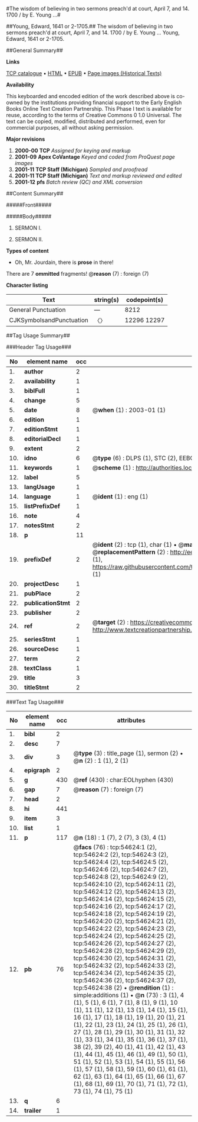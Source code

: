 #The wisdom of believing in two sermons preach'd at court, April 7, and 14. 1700 / by E. Young ...#

##Young, Edward, 1641 or 2-1705.##
The wisdom of believing in two sermons preach'd at court, April 7, and 14. 1700 / by E. Young ...
Young, Edward, 1641 or 2-1705.

##General Summary##

**Links**

[TCP catalogue](http://www.ota.ox.ac.uk/tcp/)  • 
[HTML](http://tei.it.ox.ac.uk/tcp/Texts-HTML/free/A67/A67834.html)  • 
[EPUB](http://tei.it.ox.ac.uk/tcp/Texts-EPUB/free/A67/A67834.epub) • 
[Page images (Historical Texts)](https://data.historicaltexts.jisc.ac.uk/view?pubId=eebo-12126731e&pageId=eebo-12126731e-54624-1)

**Availability**

This keyboarded and encoded edition of the
	       work described above is co-owned by the institutions
	       providing financial support to the Early English Books
	       Online Text Creation Partnership. This Phase I text is
	       available for reuse, according to the terms of Creative
	       Commons 0 1.0 Universal. The text can be copied,
	       modified, distributed and performed, even for
	       commercial purposes, all without asking permission.

**Major revisions**

1. __2000-00__ __TCP__ *Assigned for keying and markup*
1. __2001-09__ __Apex CoVantage__ *Keyed and coded from ProQuest page images*
1. __2001-11__ __TCP Staff (Michigan)__ *Sampled and proofread*
1. __2001-11__ __TCP Staff (Michigan)__ *Text and markup reviewed and edited*
1. __2001-12__ __pfs__ *Batch review (QC) and XML conversion*

##Content Summary##

#####Front#####

#####Body#####

1. SERMON I.

1. SERMON II.

**Types of content**

  * Oh, Mr. Jourdain, there is **prose** in there!

There are 7 **ommitted** fragments! 
 @__reason__ (7) : foreign (7)

**Character listing**


|Text|string(s)|codepoint(s)|
|---|---|---|
|General Punctuation|—|8212|
|CJKSymbolsandPunctuation|〈〉|12296 12297|

##Tag Usage Summary##

###Header Tag Usage###

|No|element name|occ|attributes|
|---|---|---|---|
|1.|__author__|2||
|2.|__availability__|1||
|3.|__biblFull__|1||
|4.|__change__|5||
|5.|__date__|8| @__when__ (1) : 2003-01 (1)|
|6.|__edition__|1||
|7.|__editionStmt__|1||
|8.|__editorialDecl__|1||
|9.|__extent__|2||
|10.|__idno__|6| @__type__ (6) : DLPS (1), STC (2), EEBO-CITATION (1), OCLC (1), VID (1)|
|11.|__keywords__|1| @__scheme__ (1) : http://authorities.loc.gov/ (1)|
|12.|__label__|5||
|13.|__langUsage__|1||
|14.|__language__|1| @__ident__ (1) : eng (1)|
|15.|__listPrefixDef__|1||
|16.|__note__|4||
|17.|__notesStmt__|2||
|18.|__p__|11||
|19.|__prefixDef__|2| @__ident__ (2) : tcp (1), char (1)  •  @__matchPattern__ (2) : ([0-9\-]+):([0-9IVX]+) (1), (.+) (1)  •  @__replacementPattern__ (2) : http://eebo.chadwyck.com/downloadtiff?vid=$1&page=$2 (1), https://raw.githubusercontent.com/textcreationpartnership/Texts/master/tcpchars.xml#$1 (1)|
|20.|__projectDesc__|1||
|21.|__pubPlace__|2||
|22.|__publicationStmt__|2||
|23.|__publisher__|2||
|24.|__ref__|2| @__target__ (2) : https://creativecommons.org/publicdomain/zero/1.0/ (1), http://www.textcreationpartnership.org/docs/. (1)|
|25.|__seriesStmt__|1||
|26.|__sourceDesc__|1||
|27.|__term__|2||
|28.|__textClass__|1||
|29.|__title__|3||
|30.|__titleStmt__|2||


###Text Tag Usage###

|No|element name|occ|attributes|
|---|---|---|---|
|1.|__bibl__|2||
|2.|__desc__|7||
|3.|__div__|3| @__type__ (3) : title_page (1), sermon (2)  •  @__n__ (2) : 1 (1), 2 (1)|
|4.|__epigraph__|2||
|5.|__g__|430| @__ref__ (430) : char:EOLhyphen (430)|
|6.|__gap__|7| @__reason__ (7) : foreign (7)|
|7.|__head__|2||
|8.|__hi__|441||
|9.|__item__|3||
|10.|__list__|1||
|11.|__p__|117| @__n__ (18) : 1 (7), 2 (7), 3 (3), 4 (1)|
|12.|__pb__|76| @__facs__ (76) : tcp:54624:1 (2), tcp:54624:2 (2), tcp:54624:3 (2), tcp:54624:4 (2), tcp:54624:5 (2), tcp:54624:6 (2), tcp:54624:7 (2), tcp:54624:8 (2), tcp:54624:9 (2), tcp:54624:10 (2), tcp:54624:11 (2), tcp:54624:12 (2), tcp:54624:13 (2), tcp:54624:14 (2), tcp:54624:15 (2), tcp:54624:16 (2), tcp:54624:17 (2), tcp:54624:18 (2), tcp:54624:19 (2), tcp:54624:20 (2), tcp:54624:21 (2), tcp:54624:22 (2), tcp:54624:23 (2), tcp:54624:24 (2), tcp:54624:25 (2), tcp:54624:26 (2), tcp:54624:27 (2), tcp:54624:28 (2), tcp:54624:29 (2), tcp:54624:30 (2), tcp:54624:31 (2), tcp:54624:32 (2), tcp:54624:33 (2), tcp:54624:34 (2), tcp:54624:35 (2), tcp:54624:36 (2), tcp:54624:37 (2), tcp:54624:38 (2)  •  @__rendition__ (1) : simple:additions (1)  •  @__n__ (73) : 3 (1), 4 (1), 5 (1), 6 (1), 7 (1), 8 (1), 9 (1), 10 (1), 11 (1), 12 (1), 13 (1), 14 (1), 15 (1), 16 (1), 17 (1), 18 (1), 19 (1), 20 (1), 21 (1), 22 (1), 23 (1), 24 (1), 25 (1), 26 (1), 27 (1), 28 (1), 29 (1), 30 (1), 31 (1), 32 (1), 33 (1), 34 (1), 35 (1), 36 (1), 37 (1), 38 (2), 39 (2), 40 (1), 41 (1), 42 (1), 43 (1), 44 (1), 45 (1), 46 (1), 49 (1), 50 (1), 51 (1), 52 (1), 53 (1), 54 (1), 55 (1), 56 (1), 57 (1), 58 (1), 59 (1), 60 (1), 61 (1), 62 (1), 63 (1), 64 (1), 65 (1), 66 (1), 67 (1), 68 (1), 69 (1), 70 (1), 71 (1), 72 (1), 73 (1), 74 (1), 75 (1)|
|13.|__q__|6||
|14.|__trailer__|1||
